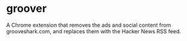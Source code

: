 groover
=======

A Chrome extension that removes the ads and social content from grooveshark.com, and replaces them with the Hacker News RSS feed.
